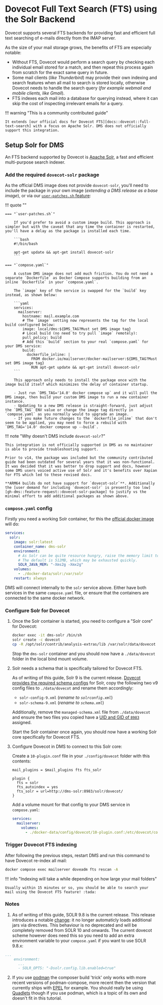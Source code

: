# Dovecot Full Text Search (FTS) using the Solr Backend

Dovecot supports several FTS backends for providing fast and efficient full text searching of e-mails directly from the IMAP server.

As the size of your mail storage grows, the benefits of FTS are especially notable:

- Without FTS, Dovecot would perform a search query by checking each individual email stored for a match, and then repeat this process again from scratch for the exact same query in future.
- Some mail clients (_like Thunderbird_) may provide their own indexing and search features when all mail to search is stored locally, otherwise Dovecot needs to handle the search query (_for example webmail and mobile clients, like Gmail_).
- FTS indexes each mail into a database for querying instead, where it can skip the cost of inspecting irrelevant emails for a query.

!!! warning "This is a community contributed guide"

    It extends [our official docs for Dovecot FTS][docs::dovecot::full-text-search] with a focus on Apache Solr. DMS does not officially support this integration.

## Setup Solr for DMS

An FTS backend supported by Dovecot is [Apache Solr][github-solr], a fast and efficient multi-purpose search indexer.

### Add the required `dovecot-solr` package

As the official DMS image does not provide `dovecot-solr`, you'll need to include the package in your own image (_extending a DMS release as a base image_), or via our [`user-patches.sh` feature][docs::user-patches]:

<!-- This empty quote block is purely for a visual border -->
!!! quote ""

    === "`user-patches.sh`"

        If you'd prefer to avoid a custom image build. This approach is simpler but with the caveat that any time the container is restarted, you'll have a delay as the package is installed each time.

        ```bash
        #!/bin/bash

        apt-get update && apt-get install dovecot-solr
        ```

    === "`compose.yaml`"

        A custom DMS image does not add much friction. You do not need a separate `Dockerfile` as Docker Compose supports building from an inline `Dockerfile` in your `compose.yaml`.

        The `image` key of the service is swapped for the `build` key instead, as shown below:

        ```yaml
        services:
          mailserver:
            hostname: mail.example.com
            # The `image` setting now represents the tag for the local build configured below:
            image: local/dms:${DMS_TAG?Must set DMS image tag}
            # Local build (no need to try pull `image` remotely):
            pull_policy: build
            # Add this `build` section to your real `compose.yaml` for your DMS service:
            build:
              dockerfile_inline: |
                FROM docker.io/mailserver/docker-mailserver:${DMS_TAG?Must set DMS image tag}
                RUN apt-get update && apt-get install dovecot-solr
        ```

        This approach only needs to install the package once with the image build itself which minimizes the delay of container startup.

        - Just run `DMS_TAG='14.0' docker compose up` and it will pull the DMS image, then build your custom DMS image to run a new container instance.
        - Updating to a new DMS release is straight-forward, just adjust the `DMS_TAG` ENV value or change the image tag directly in `compose.yaml` as you normally would to upgrade an image.
        - If you make future changes to the `dockerfile_inline` that don't seem to be applied, you may need to force a rebuild with `DMS_TAG='14.0' docker compose up --build`.

!!! note "Why doesn't DMS include `dovecot-solr`?"

    This integration is not officially supported in DMS as no maintainer is able to provide troubleshooting support.

    Prior to v14, the package was included but the community contributed guide had been outdated for several years that it was non-functional. It was decided that it was better to drop support and docs, however some DMS users voiced active use of Solr and it's benefits over Xapian for FTS which led to these revised docs.

    **ARM64 builds do not have support for `dovecot-solr`**. Additionally the [user demand for including `dovecot-solr` is presently too low][gh-dms::feature-request::dovecot-solr-package] to justify vs the minimal effort to add additional packages as shown above.

### `compose.yaml` config

Firstly you need a working Solr container, for this the [official docker image][dockerhub-solr] will do:

```yaml
services:
  solr:
    image: solr:latest
    container_name: dms-solr
    environment:
      # As Solr can be quite resource hungry, raise the memory limit to 2GB.
      # The default is 512MB, which may be exhausted quickly.
      SOLR_JAVA_MEM: "-Xms2g -Xmx2g"
    volumes:
      - ./docker-data/solr:/var/solr
    restart: always
```

DMS will connect internally to the `solr` service above. Either have both services in the same `compose.yaml` file, or ensure that the containers are connected to the same docker network.

### Configure Solr for Dovecot

1. Once the Solr container is started, you need to configure a "Solr core" for Dovecot:

    ```bash
    docker exec -it dms-solr /bin/sh
    solr create -c dovecot
    cp -R /opt/solr/contrib/analysis-extras/lib /var/solr/data/dovecot
    ```

    Stop the `dms-solr` container and you should now have a `./data/dovecot` folder in the local bind mount volume.

2. Solr needs a schema that is specifically tailored for Dovecot FTS.

    As of writing of this guide, Solr 9 is the current release. [Dovecot provides the required schema configs][github-dovecot::core-docs] for Solr, copy the following two v9 config files to `./data/dovecot` and rename them accordingly:

    - `solr-config-9.xml` (_rename to `solrconfig.xml`_)
    - `solr-schema-9.xml` (_rename to `schema.xml`_)

    Additionally, remove the `managed-schema.xml` file from `./data/dovecot` and ensure the two files you copied have a [UID and GID of `8983`][dockerfile-solr-uidgid] assigned.

    Start the Solr container once again, you should now have a working Solr core specifically for Dovecot FTS.

3. Configure Dovecot in DMS to connect to this Solr core:

    Create a `10-plugin.conf` file in your `./config/dovecot` folder with this contents:

    ```config
    mail_plugins = $mail_plugins fts fts_solr

    plugin {
      fts = solr
      fts_autoindex = yes
      fts_solr = url=http://dms-solr:8983/solr/dovecot/
    }
    ```

    Add a volume mount for that config to your DMS service in `compose.yaml`:

    ```yaml
    services:
      mailserver:
        volumes:
          - ./docker-data/config/dovecot/10-plugin.conf:/etc/dovecot/conf.d/10-plugin.conf:ro
    ```

### Trigger Dovecot FTS indexing

After following the previous steps, restart DMS and run this command to have Dovecot re-index all mail:

```bash
docker compose exec mailserver doveadm fts rescan -A
```

!!! info "Indexing will take a while depending on how large your mail folders"

    Usually within 15 minutes or so, you should be able to search your mail using the Dovecot FTS feature! :tada:

### Notes

1. As of writing of this guide, SOLR 9.8 is the current release. This release introduces a notable [change][solr-9.8-change]: it no longer automaticly loads additional jars via <lib> directives. This behaviour is no deprecated and will be completely removed from SOLR 10 and onwards. The current dovecot scheme however does need this so you need to add an extra environment variable to your `compose.yaml` if you want to use SOLR 9.8.x:

```yaml
...
    environment:
      ...
      - SOLR_OPTS: "-Dsolr.config.lib.enabled=true"
```

2. If you use [podman][podman] the composer build 'trick' only works with more recent versions of podman-compose, more recent then the version that currently ships with [EPEL][fedora-epel] for example. You should really be using [Quadlets][podman-quadlets] though if you use podman, which is a topic of its own and doesn't fit in this tutorial.

[docs::user-patches]: ../../config/advanced/override-defaults/user-patches.md
[docs::dovecot::full-text-search]: ../../config/advanced/full-text-search.md
[gh-dms::feature-request::dovecot-solr-package]: https://github.com/docker-mailserver/docker-mailserver/issues/4052

[dockerhub-solr]: https://hub.docker.com/_/solr
[dockerfile-solr-uidgid]: https://github.com/apache/solr-docker/blob/9cd850b72309de05169544395c83a85b329d6b86/9.6/Dockerfile#L89-L92
[github-solr]: https://github.com/apache/solr
[github-dovecot::core-docs]: https://github.com/dovecot/core/tree/main/doc

[solr-9.8-change]: https://issues.apache.org/jira/browse/SOLR-16781

[podman]: https://podman.io
[fedora-epel]: https://docs.fedoraproject.org/en-US/epel/
[podman-quadlets]: https://docs.podman.io/en/latest/markdown/podman-systemd.unit.5.html

